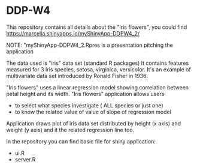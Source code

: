 # DDP-W4
This repository contains all details about  the "Iris flowers",  you could find  
https://marcella.shinyapps.io/myShinyApp-DDPW4_2/

NOTE: "myShinyApp-DDPW4_2.Rpres is a presentation pitching the application

The data used is "iris" data set (standard R packages)
It contains  features measured for 3 Iris  species, setosa, virginica, versicolor.
It's an example of multivariate data set introduced by Ronald Fisher in 1936.

"Iris flowers" uses a linear regression model showing correlation between petal height and its width.
"Iris flowers" application allows users 
- to select what species investigate ( ALL species  or just one)
- to know the related value of value of slope of regression model

Application draws plot of iris data set distributed by height (x axis) and weight (y axis) and it the related regression line too.

In the repository you can find basic file for shiny application:
- ui.R
- server.R

